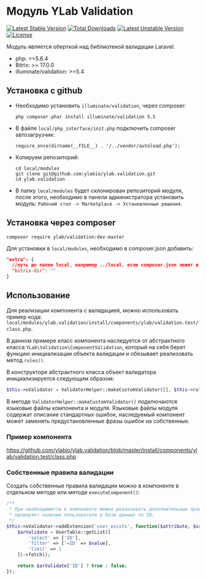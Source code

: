 # Модуль YLab Validation

[![Latest Stable Version](https://poser.pugx.org/ylab/validation/v/stable?format=flat-square)](https://packagist.org/packages/ylab/validation)
[![Total Downloads](https://poser.pugx.org/ylab/validation/downloads?format=flat-square)](https://packagist.org/packages/ylab/validation)
[![Latest Unstable Version](https://poser.pugx.org/ylab/validation/v/unstable?format=flat-square)](https://packagist.org/packages/ylab/validation)
[![License](https://poser.pugx.org/ylab/validation/license?format=flat-square)](https://packagist.org/packages/ylab/validation)

Модуль является оберткой над библиотекой валидации Laravel.
 * php: >=5.6.4
 * Bitrix: >= 17.0.0
 * illuminate/validation: >=5.4

## Установка с github

* Необходимо установить `illuminate/validation`, через composer:

    `php composer.phar install illuminate/validation 5.5`

* В файле `local/php_interface/init.php` подключить composer автозагрузчик:

    `require_once(dirname(__FILE__) . '/../vendor/autoload.php');`

* Копируем репозиторий:
    ```
    cd local/modules
    git clone git@github.com:ylabio/ylab.validation.git
    cd ylab.validation
    ```

* В папку `local/modules` будет склонирован репозиторий модуля, после этого, необходимо в панели администратора 
установить модуль: `Рабочий стол -> Marketplace -> Установленные решения`.

## Установка через composer

`composer require ylab/validation:dev-master`

Для установки в `local/modules`, необходимо в composer.json добавить:
```json
"extra": {
  //путь до папки local, например ../local, если composer.json лежит в папке local
  "bitrix-dir": ""
}
```

## Использование

Для реализации компонента с валидацией, можно использовать пример кода: 
`local/modules/ylab.validation/install/components/ylab/validation.test/class.php`.

В данном примере класс компонента наследуется от абстрактного класса `YLab\Validation\ComponentValidation`, который на 
себя берет функцию инициализации объекта валидации и обязывает реализовать метод `rules()`.

В конструкторе абстрактного класса объект валидатора инициализируется следующим образом:
```php
$this->oValidator = ValidatorHelper::makeCustomValidator([], $this->rules(), $sFile, LANGUAGE_ID);
```
В методе `ValidatorHelper::makeCustomValidator()` подключаются языковые файлы компонента и модуля. Языковые файлы модуля 
содержат описание стандартных ошибок, наследуемый компонент может заменять предустановленные фразы ошибок на собственные.

### Пример компонента
https://github.com/ylabio/ylab.validation/blob/master/install/components/ylab/validation.test/class.php

### Собственные правила валидации

Создать собственные правила валидации можно в компоненте в отдельном методе или методе `executeComponent()`:
```php
/**
 * При необходимости в компоненте можно реализовать дополнительные правила валидации, например, данный валидатор 
 * проверяет наличие пользователя в базе данных по ID.
 */
$this->oValidator->addExtension('user_exists', function($attribute, $value, $parameters, $validator) {
    $arValidate = UserTable::getList([
        'select' => ['ID'],
        'filter' => ['=ID' => $value],
        'limit' => 1
    ])->fetch();

    return $arValidate['ID'] ? true : false;
});
```